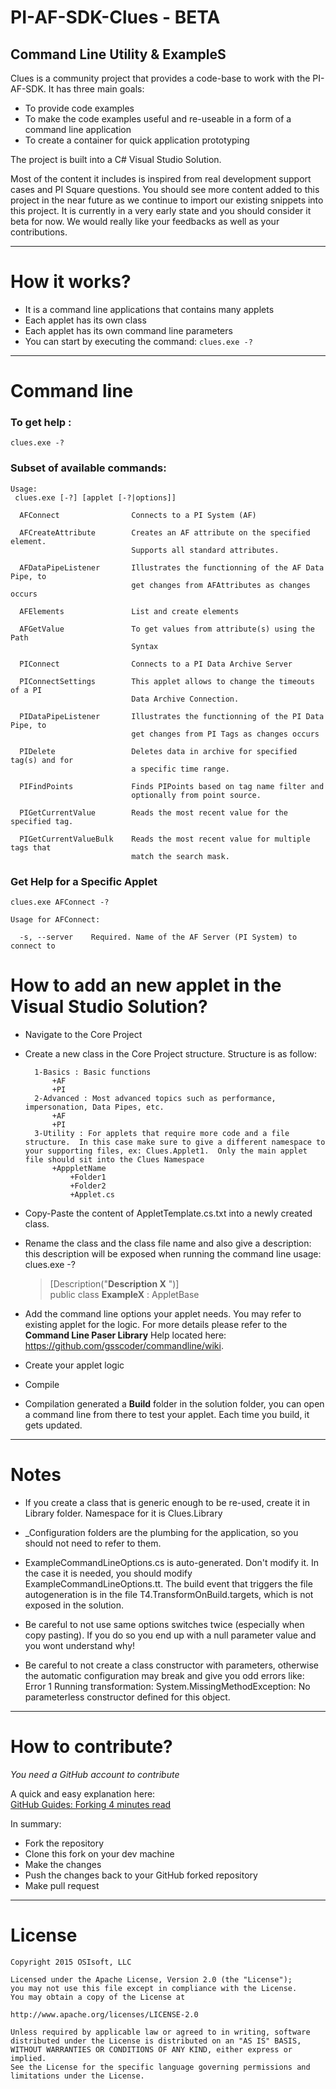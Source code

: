 # PI-AF-SDK-Clues - BETA
## **C**ommand **L**ine **U**tility & **E**xample**S**

Clues is a community project that provides a code-base to work with the PI-AF-SDK.  It has three main goals: 
* To provide code examples
* To make the code examples useful and re-useable in a form of a command line application
* To create a container for quick application prototyping

The project is built into a C# Visual Studio Solution.  

Most of the content it includes is inspired from real development support cases and PI Square questions. You should see more content added to this project in the near future as we continue to import our existing snippets into this project.  It is currently in a very early state and you should consider it beta for now.  We would really like your feedbacks as well as your contributions.
___
# How it works?
* It is a command line applications that contains many applets
* Each applet has its own class
* Each applet has its own command line parameters
* You can start by executing the command: `clues.exe -?` 

___
# Command line

### To get help :  
`clues.exe -?`  
### Subset of available commands:  
	Usage:
	 clues.exe [-?] [applet [-?|options]]

	  AFConnect                Connects to a PI System (AF)

	  AFCreateAttribute        Creates an AF attribute on the specified element.
							   Supports all standard attributes.

	  AFDataPipeListener       Illustrates the functionning of the AF Data Pipe, to
							   get changes from AFAttributes as changes occurs

	  AFElements               List and create elements

	  AFGetValue               To get values from attribute(s) using the Path
							   Syntax

	  PIConnect                Connects to a PI Data Archive Server

	  PIConnectSettings        This applet allows to change the timeouts of a PI
							   Data Archive Connection.

	  PIDataPipeListener       Illustrates the functionning of the PI Data Pipe, to
							   get changes from PI Tags as changes occurs

	  PIDelete                 Deletes data in archive for specified tag(s) and for
							   a specific time range.

	  PIFindPoints             Finds PIPoints based on tag name filter and
							   optionally from point source.

	  PIGetCurrentValue        Reads the most recent value for the specified tag.

	  PIGetCurrentValueBulk    Reads the most recent value for multiple tags that
							   match the search mask.


### Get Help for a Specific Applet
`clues.exe AFConnect -?`

	Usage for AFConnect:

	  -s, --server    Required. Name of the AF Server (PI System) to connect to

# How to add an new applet in the Visual Studio Solution?

* Navigate to the Core Project

* Create a new class in the Core Project structure. Structure is as follow:

	    1-Basics : Basic functions
	        +AF
	        +PI
	    2-Advanced : Most advanced topics such as performance, impersonation, Data Pipes, etc.
	        +AF
	        +PI
	    3-Utility : For applets that require more code and a file structure.  In this case make sure to give a different namespace to your supporting files, ex: Clues.Applet1.  Only the main applet file should sit into the Clues Namespace
	        +ApppletName
	            +Folder1
	            +Folder2
	            +Applet.cs

* Copy-Paste the content of AppletTemplate.cs.txt into a newly created class. 

* Rename the class and the class file name and also give a description: this description will be exposed when running the command line usage: clues.exe -?  
    >[Description("**Description X** ")]  
    >public class **ExampleX** : AppletBase

* Add the command line options your applet needs.  You may refer to existing applet for the logic.  For more details please refer to the **Command Line Paser Library** Help located here: https://github.com/gsscoder/commandline/wiki.

* Create your applet logic

* Compile

* Compilation generated a **Build** folder in the solution folder, you can open a command line from there to test your applet.  Each time you build, it gets updated.

___
# Notes

* If you create a class that is generic enough to be re-used, create it in Library folder.  Namespace for it is Clues.Library

* _Configuration folders are the plumbing for the application, so you should not need to refer to them.

* ExampleCommandLineOptions.cs is auto-generated. Don't modify it. In the case it is needed, you should modify ExampleCommandLineOptions.tt.  The build event that triggers the file autogeneration is in the file T4.TransformOnBuild.targets, which is not exposed in the solution.

* Be careful to not use same options switches twice (especially when copy pasting).  If you do so you end up with a null parameter value and you wont understand why!

* Be careful to not create a class constructor with parameters, otherwise the automatic configuration may break and give you odd errors like: Error	1	Running transformation: System.MissingMethodException: No parameterless constructor defined for this object.
___
# How to contribute?  
*You need a GitHub account to contribute*

A quick and easy explanation here:  
[GitHub Guides: Forking 4 minutes read](https://guides.github.com/activities/forking/)  

In summary:
* Fork the repository
* Clone this fork on your dev machine
* Make the changes
* Push the changes back to your GitHub forked repository
* Make pull request
___
# License

    Copyright 2015 OSIsoft, LLC
     
    Licensed under the Apache License, Version 2.0 (the "License");
    you may not use this file except in compliance with the License.
    You may obtain a copy of the License at
     
    http://www.apache.org/licenses/LICENSE-2.0
     
    Unless required by applicable law or agreed to in writing, software
    distributed under the License is distributed on an "AS IS" BASIS,
    WITHOUT WARRANTIES OR CONDITIONS OF ANY KIND, either express or implied.
    See the License for the specific language governing permissions and
    limitations under the License.
